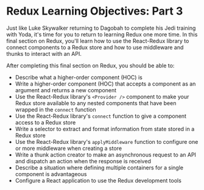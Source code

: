 
# Redux Learning Objectives: Part 3

Just like Luke Skywalker returning to Dagobah to complete his Jedi training with
Yoda, it's time for you to return to learning Redux one more time. In this final
section on Redux, you'll learn how to use the React-Redux library to connect
components to a Redux store and how to use middleware and thunks to interact
with an API.

After completing this final section on Redux, you should be able to:

* Describe what a higher-order component (HOC) is
* Write a higher-order component (HOC) that accepts a component as an argument
  and returns a new component
* Use the React-Redux library's `<Provider />` component to make your Redux
  store available to any nested components that have been wrapped in the
  `connect` function
* Use the React-Redux library's `connect` function to give a component access to
  a Redux store
* Write a selector to extract and format information from state stored in a
  Redux store
* Use the React-Redux library's `applyMiddleware` function to configure one or
  more middleware when creating a store
* Write a thunk action creator to make an asynchronous request to an API and
  dispatch an action when the response is received
* Describe a situation where defining multiple containers for a single component
  is advantageous
* Configure a React application to use the Redux development tools
